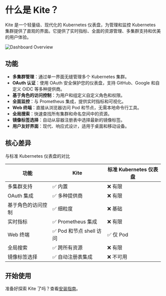 # 什么是 Kite？

Kite 是一个轻量级、现代化的 Kubernetes 仪表盘，为管理和监控 Kubernetes 集群提供了直观的界面。它提供了实时指标、全面的资源管理、多集群支持和优美的用户体验。

![Dashboard Overview](/screenshots/overview.png)

## 功能

- **多集群管理**：通过单一界面无缝管理多个 Kubernetes 集群。
- **OAuth 认证**：使用 OAuth 安全保护您的仪表盘，支持 GitHub、Google 和自定义 OIDC 等多种提供商。
- **基于角色的访问控制**：为用户和组定义自定义角色和权限。
- **全面监控**：与 Prometheus 集成，提供实时指标和可视化。
- **Web 终端**：直接从浏览器访问 Pod 和节点，无需本地命令行工具。
- **全局搜索**：快速查找所有集群和命名空间中的资源。
- **镜像标签选择**：自动从容器注册表中选择最新的镜像标签。
- **用户友好界面**：现代、响应式设计，适用于桌面和移动设备。

## 核心差异

与标准 Kubernetes 仪表盘的对比

| 功能               | Kite                     | 标准 Kubernetes 仪表盘 |
| ------------------ | ------------------------ | ---------------------- |
| 多集群支持         | ✅ 内置                  | ❌ 有限                |
| OAuth 集成         | ✅ 多种提供商            | ❌ 有限                |
| 基于角色的访问控制 | ✅ 细粒度                | ❌ 基础                |
| 实时指标           | ✅ Prometheus 集成       | ❌ 有限                |
| Web 终端           | ✅ Pod 和节点 shell 访问 | ✅ 仅 Pod              |
| 全局搜索           | ✅ 跨所有资源            | ❌ 有限                |
| 镜像标签选择       | ✅ 自动注册表集成        | ❌ 不可用              |

## 开始使用

准备好探索 Kite 了吗？查看[安装指南](./installation)。
